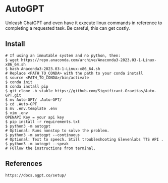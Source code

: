 AutoGPT
=======

Unleash ChatGPT and even have it execute linux commands in reference to completing a requested task. Be careful, this can get costly. 

Install
-------

    # If using an immutable system and no python, then:
    $ wget https://repo.anaconda.com/archive/Anaconda3-2023.03-1-Linux-x86_64.sh
    $ bash Anaconda3-2023.03-1-Linux-x86_64.sh
    # Replace <PATH_TO_CONDA> with the path to your conda install
    $ source <PATH_TO_CONDA>/bin/activate
    $ conda init
    $ conda install pip
    $ git clone -b stable https://github.com/Significant-Gravitas/Auto-GPT.git
    $ mv Auto-GPT/ .Auto-GPT/ 
    $ cd .Auto-GPT
    $ mv .env.template .env
    $ vim .env
    OPENAPI Key = your api key
    $ pip install -r requirements.txt
    $ python3 -m autogpt 
    # Optional: Runs nonstop to solve the problem. 
    $ python3 -m autogpt --continuous 
    # Optional: Text to speech. Still troubleshooting Elevenlabs TTS API . 
    $ python3 -m autogpt --speak
    # FOllow the instructions from terminal.


References
----------

    https://docs.agpt.co/setup/


